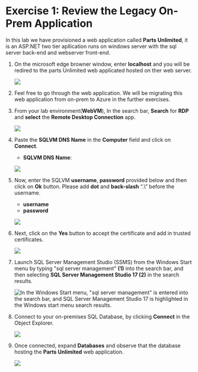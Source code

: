 # Exercise 1: Review the Legacy On-Prem Application

In this lab we have provisioned a web application called **Parts Unlimited**, it is an ASP.NET two tier apllication runs on windows server with the sql server back-end and
webserver front-end.

1. On the microsoft edge browner window, enter **localhost** and you will be redired to the parts Unlimited web applicated hosted on ther web server.

   ![](media/localhost.png)
   
2. Feel free to go through the web application. We will be migrating this web application from on-prem to Azure in the further exercises.

3. From your lab environment(**WebVM**), In the search bar, **Search** for **RDP** and **select** the **Remote Desktop Connection** app.
   
   ![](media/RDP-new.png)

4. Paste the **SQLVM DNS Name** in the **Computer** field and click on **Connect**.
   * **SQLVM DNS Name**: **<inject key="SQLVM DNS Name" style="color:blue" />**

   ![](media/rdp-vm2.png)  
 
5. Now, enter the SQLVM **username**, **password** provided below and then click on **Ok** button. Please add **dot** and **back-slash** “.\” before the username.
   * **username** **<inject key="SQLVM Username" style="color:blue" />** 
   * **password** **<inject key="SQLVM Password" style="color:blue" />**
   
   ![](media/vm1-more-choices.png) 

6. Next, click on the **Yes** button to accept the certificate and add in trusted certificates.

   ![](media/logib-vm2-2.png)
   
7. Launch SQL Server Management Studio (SSMS) from the Windows Start menu by typing "sql server management" **(1)** into the search bar, and then selecting **SQL Server Management Studio 17 (2)** in the search results.

    ![In the Windows Start menu, "sql server management" is entered into the search bar, and SQL Server Management Studio 17 is highlighted in the Windows start menu search results.](media/appmod-dma.png "SQL Server Management Studio 17")
   
8. Connect to your on-premises SQL Database, by clicking **Connect** in the Object Explorer.
   
   ![](media/SSMS1.png)
   
9. Once connected, expand **Databases** and observe that the database hosting the **Parts Unlimited** web application.
   
   ![](media/SSMS2.png)
   

